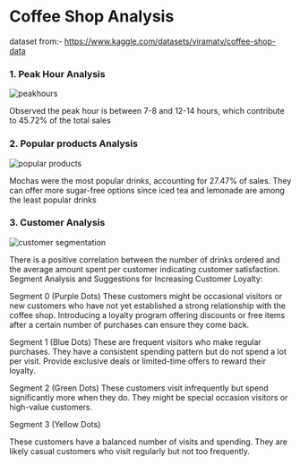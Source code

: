 # Coffee Shop Analysis
dataset from:- https://www.kaggle.com/datasets/viramatv/coffee-shop-data

### 1. Peak Hour Analysis

![peakhours](https://github.com/user-attachments/assets/68d0de15-08b0-405b-846c-a36866505d77)


Observed the peak hour is between 7-8 and 12-14 hours, which contribute to 45.72% of the total sales

### 2. Popular products Analysis

![popular products](https://github.com/user-attachments/assets/1d680176-4e7f-4685-a22d-a8f7351f2bd5)


Mochas were the most popular drinks, accounting for 27.47% of sales.
They can offer more sugar-free options since iced tea and lemonade are among the least popular drinks

### 3. Customer Analysis

![customer segmentation](https://github.com/user-attachments/assets/9c5a3ee9-7b89-4c18-9be1-18eb53b68497)


There is a positive correlation between the number of drinks ordered and the average amount spent per customer indicating customer satisfaction.
Segment Analysis and Suggestions for Increasing Customer Loyalty:

Segment 0 (Purple Dots)
These customers might be occasional visitors or new customers who have not yet established a strong relationship with the coffee shop.
Introducing a loyalty program offering discounts or free items after a certain number of purchases can ensure they come back.

Segment 1 (Blue Dots)
These are frequent visitors who make regular purchases. They have a consistent spending pattern but do not spend a lot per visit.
Provide exclusive deals or limited-time offers to reward their loyalty.

Segment 2 (Green Dots)
These customers visit infrequently but spend significantly more when they do. They might be special occasion visitors or high-value customers.

Segment 3 (Yellow Dots)

These customers have a balanced number of visits and spending. They are likely casual customers who visit regularly but not too frequently.

